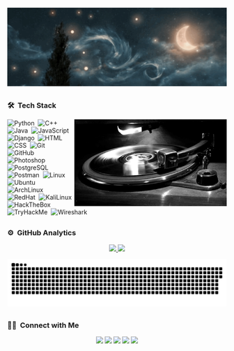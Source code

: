 [![Header](assets/fecffca8da882dd9cff8017441057984.gif)](https://readme-typing-svg.demolab.com?font=Josefin+Sans&size=40&color=00BC00&background=000000&center=true&vCenter=true&multiline=true&width=950&height=600&lines=01001110+01101001+01101000;+01101001+01101100+00100000;+01101000+01101001+01100011;+00101110+00100000+01001101;+01101111+01110010;+01101111+01101110)

<h2></h2>

### 🛠 &nbsp;Tech Stack

<img alt="..." src="assets/0eef981ba99f4f099d75d6ba070598f7.gif" align="right" width="350"/>

![Python](https://img.shields.io/badge/-Python-05122A?style=for-the-badge&logo=python)&nbsp;
![C++](https://img.shields.io/badge/-C++-05122A?style=for-the-badge&logo=C%2B%2B&logoColor=00599C)&nbsp;
![Java](https://img.shields.io/badge/-Java-05122A?style=for-the-badge&logo=Java&logoColor=FFA518)&nbsp;
![JavaScript](https://img.shields.io/badge/-JavaScript-05122A?style=for-the-badge&logo=javascript)&nbsp;
![Django](https://img.shields.io/badge/-Django-05122A?style=for-the-badge&logo=django&logoColor=092E20)&nbsp;
![HTML](https://img.shields.io/badge/-HTML-05122A?style=for-the-badge&logo=HTML5)&nbsp;
![CSS](https://img.shields.io/badge/-CSS-05122A?style=for-the-badge&logo=CSS3&logoColor=1572B6)&nbsp;
![Git](https://img.shields.io/badge/-Git-05122A?style=for-the-badge&logo=git)&nbsp;
![GitHub](https://img.shields.io/badge/-GitHub-05122A?style=for-the-badge&logo=github)&nbsp;
![Photoshop](https://img.shields.io/badge/-Photoshop-05122A?style=for-the-badge&logo=adobe-photoshop)&nbsp;
![PostgreSQL](https://img.shields.io/badge/-PostgreSQL-05122A?style=for-the-badge&logo=PostgreSQL)&nbsp;
![Postman](https://img.shields.io/badge/-Postman-05122A?style=for-the-badge&logo=Postman)&nbsp;
![Linux](https://img.shields.io/badge/-Linux-05122A?style=for-the-badge&logo=linux)&nbsp;
![Ubuntu](https://img.shields.io/badge/-Ubuntu-05122A?style=for-the-badge&logo=Ubuntu)&nbsp;
![ArchLinux](https://img.shields.io/badge/-Arch%20Linux-05122A?style=for-the-badge&logo=archlinux)&nbsp;
![RedHat](https://img.shields.io/badge/-redhat-05122A?style=for-the-badge&logo=redhat&logoColor=red)&nbsp;
![KaliLinux](https://img.shields.io/badge/-Kali%20Linux-05122A?style=for-the-badge&logo=kalilinux)&nbsp;
![HackTheBox](https://img.shields.io/badge/-HackTheBox-05122A?style=for-the-badge&logo=hackthebox)&nbsp;
![TryHackMe](https://img.shields.io/badge/-TRYHACKME-05122A?style=for-the-badge&logo=tryhackme)&nbsp;
![Wireshark](https://img.shields.io/badge/-Wireshark-05122A?style=for-the-badge&logo=wireshark)&nbsp;

<h2></h2>

### ⚙️ &nbsp;GitHub Analytics

<p align="center">
<a href="https://github.com/AdonisVernaliss">
  <img height="180em" src="https://github-readme-stats-eight-theta.vercel.app/api?username=AdonisVernaliss&show_icons=true&theme=algolia&include_all_commits=true&count_private=true"/>
  <img height="180em" src="https://github-readme-stats-eight-theta.vercel.app/api/top-langs/?username=AdonisVernaliss&layout=compact&langs_count=8&count_private=true&theme=algolia"/>
</a>
</p>

<p align="center">
 <img width="600" src="assets/github-snake.svg" alt="snake"/>
</p>

<h2></h2>

### 🤝🏻 &nbsp;Connect with Me

<p align="center">
<a href="https://linkedin.com/in/a-v-b38776296"><img src="https://img.shields.io/badge/-AV-000000?style=for-the-badge&logo=Linkedin&logoColor=white"/></a>
<a href="mailto:adonisvernalis3301@gmail.com"><img src="https://img.shields.io/badge/-adonisvernalis@gmail.com-000000?style=for-the-badge&logo=Gmail&logoColor=white"/></a>
<a href="https://www.instagram.com/thisisbillgates/"><img src="https://img.shields.io/badge/AdonisVernaliss-000000?style=for-the-badge&logo=Instagram&logoColor=white"/></a>
<a href="https://www.facebook.com/stephenhawking/"><img src="https://img.shields.io/badge/-AdonisVernaliss-000000?style=for-the-badge&logo=Facebook&logoColor=white"/></a>
<a href="https://twitter.com/elonmusk"><img src="https://img.shields.io/badge/-AdonisVernaliss-000000?style=for-the-badge&logo=X&logoColor=white"/></a>
</p>